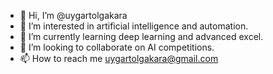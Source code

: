 - 👋 Hi, I’m @uygartolgakara
- 👀 I’m interested in artificial intelligence and automation.
- 🌱 I’m currently learning deep learning and advanced excel.
- 💞️ I’m looking to collaborate on AI competitions.
- 📫 How to reach me uygartolgakara@gmail.com

<!---
uygartolgakara/uygartolgakara is a ✨ special ✨ repository because its `README.md` (this file) appears on your GitHub profile.
You can click the Preview link to take a look at your changes.
--->
